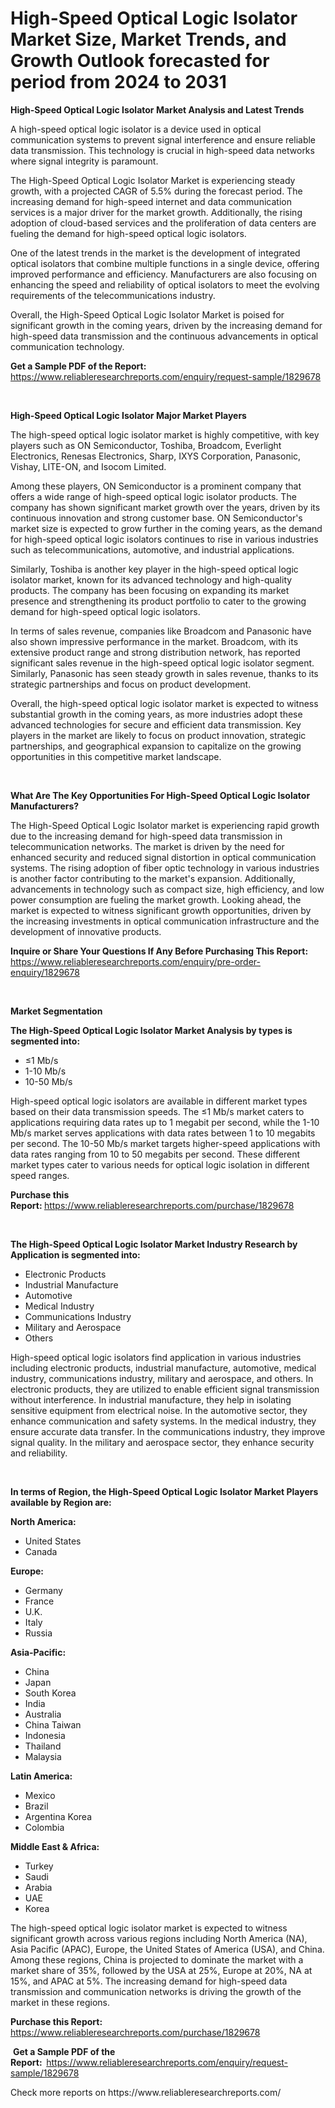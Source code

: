 <p><h1>High-Speed Optical Logic Isolator Market Size, Market Trends, and Growth Outlook forecasted for period from 2024 to 2031</h1></p><p><strong>High-Speed Optical Logic Isolator Market Analysis and Latest Trends</strong></p>
<p><p>A high-speed optical logic isolator is a device used in optical communication systems to prevent signal interference and ensure reliable data transmission. This technology is crucial in high-speed data networks where signal integrity is paramount.</p><p>The High-Speed Optical Logic Isolator Market is experiencing steady growth, with a projected CAGR of 5.5% during the forecast period. The increasing demand for high-speed internet and data communication services is a major driver for the market growth. Additionally, the rising adoption of cloud-based services and the proliferation of data centers are fueling the demand for high-speed optical logic isolators.</p><p>One of the latest trends in the market is the development of integrated optical isolators that combine multiple functions in a single device, offering improved performance and efficiency. Manufacturers are also focusing on enhancing the speed and reliability of optical isolators to meet the evolving requirements of the telecommunications industry.</p><p>Overall, the High-Speed Optical Logic Isolator Market is poised for significant growth in the coming years, driven by the increasing demand for high-speed data transmission and the continuous advancements in optical communication technology.</p></p>
<p><strong>Get a Sample PDF of the Report:&nbsp;</strong> <a href="https://www.reliableresearchreports.com/enquiry/request-sample/1829678">https://www.reliableresearchreports.com/enquiry/request-sample/1829678</a></p>
<p>&nbsp;</p>
<p><strong>High-Speed Optical Logic Isolator Major Market Players</strong></p>
<p><p>The high-speed optical logic isolator market is highly competitive, with key players such as ON Semiconductor, Toshiba, Broadcom, Everlight Electronics, Renesas Electronics, Sharp, IXYS Corporation, Panasonic, Vishay, LITE-ON, and Isocom Limited. </p><p>Among these players, ON Semiconductor is a prominent company that offers a wide range of high-speed optical logic isolator products. The company has shown significant market growth over the years, driven by its continuous innovation and strong customer base. ON Semiconductor's market size is expected to grow further in the coming years, as the demand for high-speed optical logic isolators continues to rise in various industries such as telecommunications, automotive, and industrial applications.</p><p>Similarly, Toshiba is another key player in the high-speed optical logic isolator market, known for its advanced technology and high-quality products. The company has been focusing on expanding its market presence and strengthening its product portfolio to cater to the growing demand for high-speed optical logic isolators.</p><p>In terms of sales revenue, companies like Broadcom and Panasonic have also shown impressive performance in the market. Broadcom, with its extensive product range and strong distribution network, has reported significant sales revenue in the high-speed optical logic isolator segment. Similarly, Panasonic has seen steady growth in sales revenue, thanks to its strategic partnerships and focus on product development.</p><p>Overall, the high-speed optical logic isolator market is expected to witness substantial growth in the coming years, as more industries adopt these advanced technologies for secure and efficient data transmission. Key players in the market are likely to focus on product innovation, strategic partnerships, and geographical expansion to capitalize on the growing opportunities in this competitive market landscape.</p></p>
<p>&nbsp;</p>
<p><strong>What Are The Key Opportunities For High-Speed Optical Logic Isolator Manufacturers?</strong></p>
<p><p>The High-Speed Optical Logic Isolator market is experiencing rapid growth due to the increasing demand for high-speed data transmission in telecommunication networks. The market is driven by the need for enhanced security and reduced signal distortion in optical communication systems. The rising adoption of fiber optic technology in various industries is another factor contributing to the market's expansion. Additionally, advancements in technology such as compact size, high efficiency, and low power consumption are fueling the market growth. Looking ahead, the market is expected to witness significant growth opportunities, driven by the increasing investments in optical communication infrastructure and the development of innovative products.</p></p>
<p><strong>Inquire or Share Your Questions If Any Before Purchasing This Report:</strong> <a href="https://www.reliableresearchreports.com/enquiry/pre-order-enquiry/1829678">https://www.reliableresearchreports.com/enquiry/pre-order-enquiry/1829678</a></p>
<p>&nbsp;</p>
<p><strong>Market Segmentation</strong></p>
<p><strong>The High-Speed Optical Logic Isolator Market Analysis by types is segmented into:</strong></p>
<p><ul><li>≤1 Mb/s</li><li>1-10 Mb/s</li><li>10-50 Mb/s</li></ul></p>
<p><p>High-speed optical logic isolators are available in different market types based on their data transmission speeds. The ≤1 Mb/s market caters to applications requiring data rates up to 1 megabit per second, while the 1-10 Mb/s market serves applications with data rates between 1 to 10 megabits per second. The 10-50 Mb/s market targets higher-speed applications with data rates ranging from 10 to 50 megabits per second. These different market types cater to various needs for optical logic isolation in different speed ranges.</p></p>
<p><strong>Purchase this Report:&nbsp;</strong><a href="https://www.reliableresearchreports.com/purchase/1829678">https://www.reliableresearchreports.com/purchase/1829678</a></p>
<p>&nbsp;</p>
<p><strong>The High-Speed Optical Logic Isolator Market Industry Research by Application is segmented into:</strong></p>
<p><ul><li>Electronic Products</li><li>Industrial Manufacture</li><li>Automotive</li><li>Medical Industry</li><li>Communications Industry</li><li>Military and Aerospace</li><li>Others</li></ul></p>
<p><p>High-speed optical logic isolators find application in various industries including electronic products, industrial manufacture, automotive, medical industry, communications industry, military and aerospace, and others. In electronic products, they are utilized to enable efficient signal transmission without interference. In industrial manufacture, they help in isolating sensitive equipment from electrical noise. In the automotive sector, they enhance communication and safety systems. In the medical industry, they ensure accurate data transfer. In the communications industry, they improve signal quality. In the military and aerospace sector, they enhance security and reliability.</p></p>
<p>&nbsp;</p>
<p><strong>In terms of Region, the High-Speed Optical Logic Isolator Market Players available by Region are:</strong></p>
<p>
    <p> <strong> North America: </strong>
        <ul>
            <li>United States</li>
            <li>Canada</li>
        </ul>
        </p> 
    <p> <strong> Europe: </strong>
        <ul>
            <li>Germany</li>
            <li>France</li>
            <li>U.K.</li>
            <li>Italy</li>
            <li>Russia</li>
        </ul>
        </p> 
    <p> <strong> Asia-Pacific: </strong>
        <ul>
            <li>China</li>
            <li>Japan</li>
            <li>South Korea</li>
            <li>India</li>
            <li>Australia</li>
            <li>China Taiwan</li>
            <li>Indonesia</li>
            <li>Thailand</li>
            <li>Malaysia</li>
        </ul>
        </p> 
    <p> <strong> Latin America: </strong>
        <ul>
            <li>Mexico</li>
            <li>Brazil</li>
            <li>Argentina Korea</li>
            <li>Colombia</li>
        </ul>
        </p> 
    <p> <strong> Middle East & Africa: </strong>
        <ul>
            <li>Turkey</li>
            <li>Saudi</li>
            <li>Arabia</li>
            <li>UAE</li>
            <li>Korea</li>
        </ul>
    </p>
    </p>
<p><p>The high-speed optical logic isolator market is expected to witness significant growth across various regions including North America (NA), Asia Pacific (APAC), Europe, the United States of America (USA), and China. Among these regions, China is projected to dominate the market with a market share of 35%, followed by the USA at 25%, Europe at 20%, NA at 15%, and APAC at 5%. The increasing demand for high-speed data transmission and communication networks is driving the growth of the market in these regions.</p></p>
<p><strong>Purchase this Report: </strong><a href="https://www.reliableresearchreports.com/purchase/1829678">https://www.reliableresearchreports.com/purchase/1829678</a></p>
<p>&nbsp;<strong>Get a Sample PDF of the Report:&nbsp;&nbsp;</strong><a href="https://www.reliableresearchreports.com/enquiry/request-sample/1829678">https://www.reliableresearchreports.com/enquiry/request-sample/1829678</a></p>
<p><strong></strong></p>
<p>Check more reports on https://www.reliableresearchreports.com/</p>